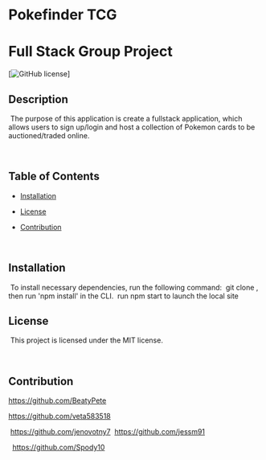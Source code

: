 # Pokefinder TCG

# Full Stack Group Project
[![GitHub license](https://img.shields.io/badge/license-MIT-blue.svg)]


## Description
​
The purpose of this application is create a fullstack application, which allows users to sign up/login and host a collection of Pokemon cards to be auctioned/traded online. 

​
## Table of Contents
* [Installation](#installation) 
 
* [License](#license) 
 
* [Contribution](#contribution) 
 
​

## Installation
​
To install necessary dependencies, run the following command:
​
git clone <repo>, then run 'npm install' in the CLI. 
​
run npm start to launch the local site 

## License
​
This project is licensed under the MIT license.

 ​
  
## Contribution

https://github.com/BeatyPete
​
​

https://github.com/veta583518
​

​
https://github.com/jenovotny7
​
​
https://github.com/jessm91

​
​
https://github.com/Spody10




